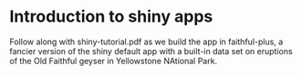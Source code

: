 # Introduction to shiny apps

Follow along with shiny-tutorial.pdf as we build the app in faithful-plus, a fancier version of the shiny default app with a built-in data set on eruptions of the Old Faithful geyser in Yellowstone NAtional Park.

